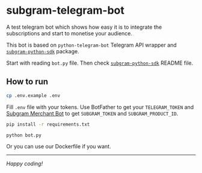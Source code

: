 # subgram-telegram-bot
A test telegram bot which shows how easy it is to integrate the subscriptions and start to monetise your audience.

This bot is based on `python-telegram-bot` Telegram API wrapper and [`subgram-python-sdk`](https://github.com/subgram/subgram-python-sdk) package.

Start with reading `bot.py` file. Then check [`subgram-python-sdk`](https://github.com/subgram/subgram-python-sdk) README file. 


## How to run

``` bash
cp .env.example .env
```

Fill `.env` file with your tokens. Use BotFather to get your `TELEGRAM_TOKEN` and [Subgram Merchant Bot](https://t.me/subgram_merchant_bot) to get `SUBGRAM_TOKEN` and `SUBGRAM_PRODUCT_ID`.


``` bash
pip install -r requirements.txt

python bot.py
```


Or you can use our Dockerfile if you want.

---
*Happy coding!*